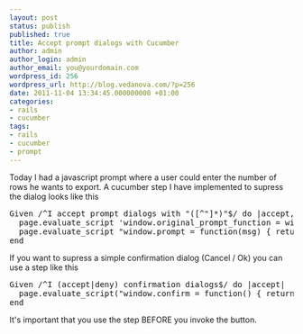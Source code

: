 ```yaml
---
layout: post
status: publish
published: true
title: Accept prompt dialogs with Cucumber
author: admin
author_login: admin
author_email: you@yourdomain.com
wordpress_id: 256
wordpress_url: http://blog.vedanova.com/?p=256
date: 2011-11-04 13:34:45.000000000 +01:00
categories:
- rails
- cucumber
tags:
- rails
- cucumber
- prompt
---
```

Today I had a javascript prompt where a user could enter the number of rows he wants to export. 
A cucumber step I have implemented to supress the dialog looks like this
<pre>
Given /^I accept prompt dialogs with "([^"]*)"$/ do |accept, value|
  page.evaluate_script 'window.original_prompt_function = window.prompt;'
  page.evaluate_script "window.prompt = function(msg) { return '#{value}'; }"
end
</pre>

If you want to supress a simple confirmation dialog (Cancel / Ok) you can use a step like this

<pre>
Given /^I (accept|deny) confirmation dialogs$/ do |accept|
  page.evaluate_script("window.confirm = function() { return #{(accept == 'accept').to_s}; }")
end
</pre>

It's important that you use the step BEFORE you invoke the button.

